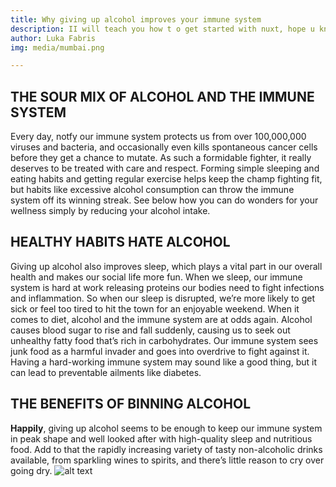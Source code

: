 ```yaml
---
title: Why giving up alcohol improves your immune system
description: II will teach you how t o get started with nuxt, hope u knowvvue js
author: Luka Fabris
img: media/mumbai.png

---
```

## THE SOUR MIX OF ALCOHOL AND THE IMMUNE SYSTEM

Every day, notfy our immune system protects us from over 100,000,000 viruses and bacteria, and occasionally even kills spontaneous cancer cells before they get a chance to mutate. As such a formidable fighter, it really deserves to be treated with care and respect. Forming simple sleeping and eating habits and getting regular exercise helps keep the champ fighting fit, but habits like excessive alcohol consumption can throw the immune system off its winning streak. See below how you can do wonders for your wellness simply by reducing your alcohol intake.

## HEALTHY HABITS HATE ALCOHOL

Giving up alcohol also improves sleep, which plays a vital part in our overall health and makes our social life more fun. When we sleep, our immune system is hard at work releasing proteins our bodies need to fight infections and inflammation. So when our sleep is disrupted, we’re more likely to get sick or feel too tired to hit the town for an enjoyable weekend.
When it comes to diet, alcohol and the immune system are at odds again. Alcohol causes blood sugar to rise and fall suddenly, causing us to seek out unhealthy fatty food that’s rich in carbohydrates. Our immune system sees junk food as a harmful invader and goes into overdrive to fight against it. Having a hard-working immune system may sound like a good thing, but it can lead to preventable ailments like diabetes.

## THE BENEFITS OF BINNING ALCOHOL

**Happily**, giving up alcohol seems to be enough to keep our immune system in peak shape and well looked after with high-quality sleep and nutritious food. Add to that the rapidly increasing variety of tasty non-alcoholic drinks available, from sparkling wines to spirits, and there’s little reason to cry over going dry.
![alt text](/aman.png)